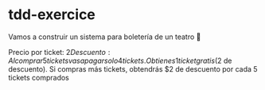 # tdd-exercice

Vamos a construir un sistema para boletería de un teatro 🍿


Precio por ticket: $2
Descuento: Al comprar 5 tickets vas a pagar solo 4 tickets. Obtienes 1 ticket gratis ($2 de descuento).
Si compras más tickets, obtendrás $2 de descuento por cada 5 tickets comprados


